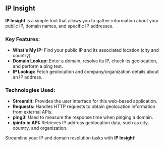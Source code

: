 ## IP Insight

**IP Insight** is a simple tool that allows you to gather information about your public IP, domain names, and specific IP addresses. 

### Key Features:
- **What's My IP:** Find your public IP and its associated location (city and country).
- **Domain Lookup:** Enter a domain, resolve its IP, check its geolocation, and perform a ping test.
- **IP Lookup:** Fetch geolocation and company/organization details about an IP address.

### Technologies Used:
- **Streamlit:** Provides the user interface for this web-based application.
- **Requests:** Handles HTTP requests to obtain geolocation information from external APIs.
- **ping3:** Used to measure the response time when pinging a domain.
- **ipinfo.io API:** Retrieves IP address geolocation data, such as city, country, and organization.

Streamline your IP and domain resolution tasks with **IP Insight**!